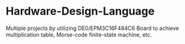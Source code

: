 # Hardware-Design-Language 
Multiple projects by utilizing DE0/EPM3C16F484C6 Board to achieve multiplication table, Morse-code finite-state machine, etc.
